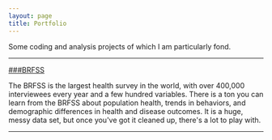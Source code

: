 ```yaml
---
layout: page
title: Portfolio
---
```


Some coding and analysis projects of which I am particularly fond.

****

[###BRFSS](/brfss)

The BRFSS is the largest health survey in the world, with over 400,000 interviewees every year and a few hundred variables. There is a ton you can learn from the BRFSS about population health, trends in behaviors, and demographic differences in health and disease outcomes. It is a huge, messy data set, but once you've got it cleaned up, there's a lot to play with.

****
